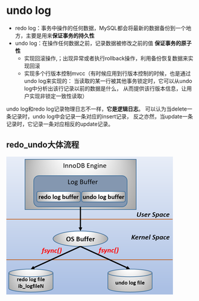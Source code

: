 # undo log
- redo log：事务中操作的任何数据，MySQL都会将最新的数据备份到一个地方，主要是用来**保证事务的持久性**
- undo log：在操作任何数据之前，记录数据被修改之前的值 **保证事务的原子性**
    - 实现回滚操作,；出现异常或者执行rollback操作，利用备份恢复数据来实现回滚
    - 实现多个行版本控制mvcc（有时候应用到行版本控制的时候，也是通过undo log来实现的：
        当读取的某一行被其他事务锁定时，它可以从undo log中分析出该行记录以前的数据是什么，
        从而提供该行版本信息，让用户实现非锁定一致性读取）
        
 undo log和redo log记录物理日志不一样，**它是逻辑日志**。
 可以认为当delete一条记录时，undo log中会记录一条对应的insert记录，
 反之亦然，当update一条记录时，它记录一条对应相反的update记录。
        
## redo_undo大体流程

![redo_undo](redo_undo.png)